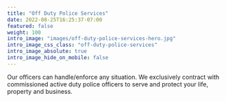 ```yaml
---
title: "Off Duty Police Services"
date: 2022-08-25T16:25:37-07:00
featured: false
weight: 100
intro_image: "images/off-duty-police-services-hero.jpg"
intro_image_css_class: "off-duty-police-services"
intro_image_absolute: true
intro_image_hide_on_mobile: false
---
```


Our officers can handle/enforce any situation. We exclusively contract with commissioned active duty police officers to serve and protect your life, property and business.